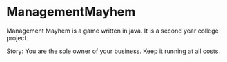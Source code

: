 ManagementMayhem
================

Management Mayhem is a game written in java. It is a second year college project.

Story:
You are the sole owner of your business. 
Keep it running at all costs.
